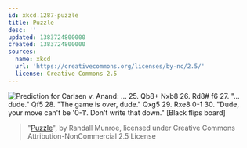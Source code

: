```yaml
---
id: xkcd.1287-puzzle
title: Puzzle
desc: ''
updated: 1383724800000
created: 1383724800000
sources:
  name: xkcd
  url: 'https://creativecommons.org/licenses/by-nc/2.5/'
  license: Creative Commons 2.5
---
```

![Prediction for Carlsen v. Anand: ... 25. Qb8+ Nxb8 26. Rd8# f6 27. "... dude." Qf5 28. "The game is over, dude." Qxg5 29. Rxe8 0-1 30. "Dude, your move can't be '0-1'. Don't write that down." \[Black flips board\]](https://imgs.xkcd.com/comics/puzzle.png)
> "[Puzzle](https://xkcd.com/1287/)", by Randall Munroe, licensed under Creative Commons Attribution-NonCommercial 2.5 License
